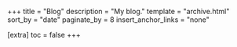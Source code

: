 +++
title = "Blog"
description = "My blog."
template = "archive.html"
sort_by = "date"
paginate_by = 8
insert_anchor_links = "none"

[extra]
toc = false
+++